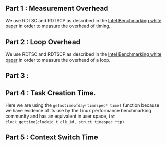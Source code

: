 ## Part 1 : Measurement Overhead
We use RDTSC and RDTSCP as described in the [Intel Benchmarking
white paper](http://www.intel.com/content/dam/www/public/us/en/documents/white-papers/ia-32-ia-64-benchmark-code-execution-paper.pdf) in order to measure the overhead of timing.

## Part 2 : Loop Overhead
We use RDTSC and RDTSCP as described in the [Intel Benchmarking
white paper](http://www.intel.com/content/dam/www/public/us/en/documents/white-papers/ia-32-ia-64-benchmark-code-execution-paper.pdf) in order to measure the overhead of a loop.

## Part 3 :

## Part 4 : Task Creation Time.
Here we are using the `getnstimeofday(timespec* time)` function because we have evidence of its use by the Linux performance benchmarking community and has an equivalent in user space,  `int clock_gettime(clockid_t clk_id, struct timespec *tp)`.

## Part 5 : Context Switch Time
